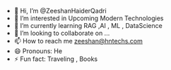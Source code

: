 - 👋 Hi, I’m @ZeeshanHaiderQadri
- 👀 I’m interested in Upcoming Modern Technologies
- 🌱 I’m currently learning RAG ,AI , ML , DataScience
- 💞️ I’m looking to collaborate on ...
- 📫 How to reach me zeeshan@hntechs.com
- 😄 Pronouns: He
- ⚡ Fun fact: Traveling , Books

<!---
ZeeshanHaiderQadri/ZeeshanHaiderQadri is a ✨ special ✨ repository because its `README.md` (this file) appears on your GitHub profile.
You can click the Preview link to take a look at your changes.
--->
